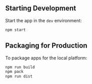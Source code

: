 ## Starting Development

Start the app in the `dev` environment:

```bash
npm start
```

## Packaging for Production

To package apps for the local platform:

```bash
npm run build
npm pack
npm run dist
```
